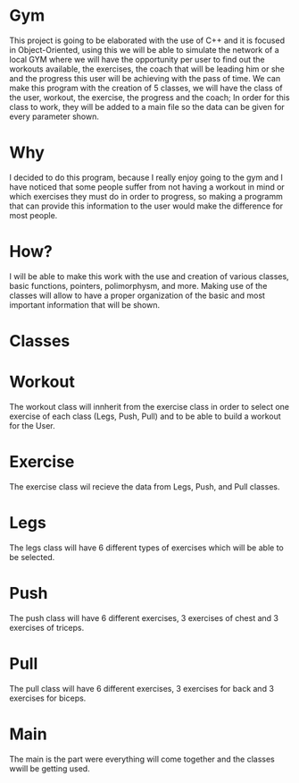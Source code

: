 # Gym
This project is going to be elaborated with the use of C++ and it is focused in Object-Oriented, using this we will be able to simulate the network of a local GYM where we will have the opportunity per user to find out the workouts available, the exercises, the coach that will be leading him or she and the progress this user will be achieving with the pass of time. We can make this program with the creation of 5 classes, we will have the class of the user, workout, the exercise, the progress and the coach; In order for this class to work, they will be added to a main file so the data can be given for every parameter shown.
# Why
I decided to do this program, because I really enjoy going to the gym and I have noticed that some people suffer from not having a workout in mind or which exercises they must do in order to progress, so making a programm that can provide this information to the user would make the difference for most people.
# How?
I will be able to make this work with the use and creation of various classes, basic functions, pointers, polimorphysm, and more. Making use of the classes will allow to have a proper organization of the basic and most important information that will be shown.
# Classes
# Workout
The workout class will innherit from the exercise class in order to select one exercise of each class (Legs, Push, Pull) and to be able to build a workout for the User.
# Exercise
The exercise class wil recieve the data from Legs, Push, and Pull classes.
# Legs
The legs class will have 6 different types of exercises which will be able to be selected.
# Push
The push class will have 6 different exercises, 3 exercises of chest and 3 exercises of triceps.
# Pull
The pull class will have 6 different exercises, 3 exercises for back and 3 exercises for biceps.
# Main
The main is the part were everything will come together and the classes wwill be getting used.
